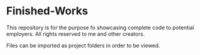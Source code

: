 # Finished-Works

This repository is for the purpose fo showcasing complete code to potential employers. All rights reserved to me and other creators.

Files can be imported as project folders in order to be viewed.

